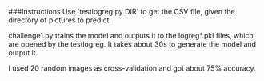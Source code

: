 ###Instructions
Use 'testlogreg.py DIR' to get the CSV file, given the directory of pictures to predict.

challenge1.py trains the model and outputs it to the logreg*.pkl files, which are opened by the testlogreg.
It takes about 30s to generate the model and output it.

I used 20 random images as cross-validation and got about 75% accuracy.
